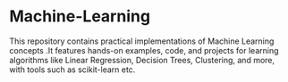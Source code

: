 # Machine-Learning
This repository contains practical implementations of Machine Learning concepts .It features hands-on examples, code, and projects for learning algorithms like Linear Regression, Decision Trees, Clustering, and more, with tools such as scikit-learn etc. 
